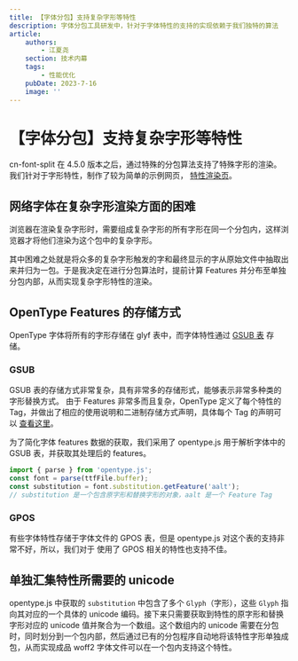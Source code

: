 ```yaml
---
title: 【字体分包】支持复杂字形等特性
description: 字体分包工具研发中，针对于字体特性的支持的实现依赖于我们独特的算法
article:
    authors:
        - 江夏尧
    section: 技术内幕
    tags:
        - 性能优化
    pubDate: 2023-7-16
    image: ''
---
```


# 【字体分包】支持复杂字形等特性

cn-font-split 在 4.5.0 版本之后，通过特殊的分包算法支持了特殊字形的渲染。我们针对于字形特性，制作了较为简单的示例网页，
[特性渲染页](/feature/test)。

## 网络字体在复杂字形渲染方面的困难

浏览器在渲染复杂字形时，需要组成复杂字形的所有字形在同一个分包内，这样浏览器才将他们渲染为这个包中的复杂字形。

其中困难之处就是将众多的复杂字形触发的字和最终显示的字从原始文件中抽取出来并归为一包。于是我决定在进行分包算法时，提前计算 Features 并分布至单独分包内部，从而实现复杂字形特性的渲染。

## OpenType Features 的存储方式

OpenType 字体将所有的字形存储在 glyf 表中，而字体特性通过 [GSUB 表](https://learn.microsoft.com/zh-cn/typography/opentype/spec/gsub) 存储。

### GSUB

GSUB 表的存储方式非常复杂，具有非常多的存储形式，能够表示非常多种类的字形替换方式。
由于 Features 非常多而且复杂，OpenType 定义了每个特性的 Tag，并做出了相应的使用说明和二进制存储方式声明，具体每个 Tag 的声明可以 [查看这里](https://learn.microsoft.com/zh-cn/typography/opentype/spec/featurelist)。

为了简化字体 features 数据的获取，我们采用了 opentype.js 用于解析字体中的 GSUB 表，并获取其处理后的 features。

```ts
import { parse } from 'opentype.js';
const font = parse(ttfFile.buffer);
const substitution = font.substitution.getFeature('aalt');
// substitution 是一个包含原字形和替换字形的对象，aalt 是一个 Feature Tag
```

### GPOS

有些字体特性存储于字体文件的 GPOS 表，但是 opentype.js 对这个表的支持非常不好，所以，我们对于 使用了 GPOS 相关的特性也支持不佳。

## 单独汇集特性所需要的 unicode

opentype.js 中获取的 `substitution` 中包含了多个 `Glyph`（字形），这些 `Glyph` 指向其对应的一个具体的 unicode 编码。接下来只需要获取到特性的原字形和替换字形对应的 unicode 值并聚合为一个数组。这个数组内的 unicode 需要在分包时，同时划分到一个包内部，然后通过已有的分包程序自动地将该特性字形单独成包，从而实现成品 woff2 字体文件可以在一个包内支持这个特性。
